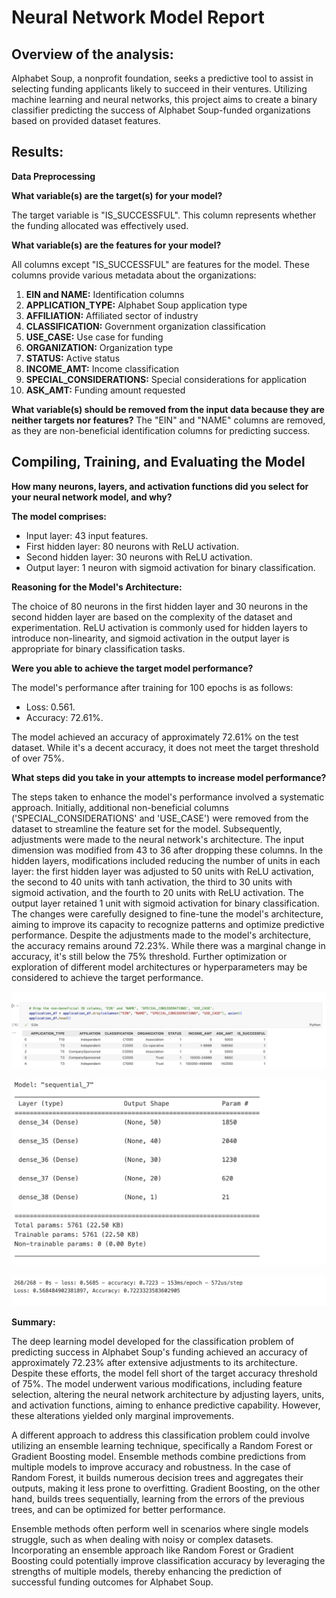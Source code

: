 # __Neural Network Model Report__

## __Overview of the analysis:__

Alphabet Soup, a nonprofit foundation, seeks a predictive tool to assist in selecting funding applicants likely to succeed in their ventures. Utilizing machine learning and neural networks, this project aims to create a binary classifier predicting the success of Alphabet Soup-funded organizations based on provided dataset features.

## __Results:__ 

__Data Preprocessing__

__What variable(s) are the target(s) for your model?__

The target variable is "IS_SUCCESSFUL". This column represents whether the funding allocated was effectively used.

__What variable(s) are the features for your model?__

All columns except "IS_SUCCESSFUL" are features for the model. These columns provide various metadata about the organizations:
1. __EIN and NAME:__  Identification columns
2. __APPLICATION_TYPE:__  Alphabet Soup application type
3. __AFFILIATION:__ Affiliated sector of industry
4. __CLASSIFICATION:__ Government organization classification
5. __USE_CASE:__ Use case for funding
6. __ORGANIZATION:__ Organization type
7. __STATUS:__ Active status
8. __INCOME_AMT:__ Income classification
9. __SPECIAL_CONSIDERATIONS:__ Special considerations for application
10. __ASK_AMT:__ Funding amount requested

__What variable(s) should be removed from the input data because they are neither targets nor features?__
The "EIN" and "NAME" columns are removed, as they are non-beneficial identification columns for predicting success.

## __Compiling, Training, and Evaluating the Model__

__How many neurons, layers, and activation functions did you select for your neural network model, and why?__

__The model comprises:__

* Input layer: 43 input features.
* First hidden layer: 80 neurons with ReLU activation.
* Second hidden layer: 30 neurons with ReLU activation.
* Output layer: 1 neuron with sigmoid activation for binary classification.

__Reasoning for the Model's Architecture:__

The choice of 80 neurons in the first hidden layer and 30 neurons in the second hidden layer are based on the complexity of the dataset and experimentation.
ReLU activation is commonly used for hidden layers to introduce non-linearity, and sigmoid activation in the output layer is appropriate for binary classification tasks.

__Were you able to achieve the target model performance?__


The model's performance after training for 100 epochs is as follows:

* Loss: 0.561.
* Accuracy: 72.61%.

The model achieved an accuracy of approximately 72.61% on the test dataset. While it's a decent accuracy, it does not meet the target threshold of over 75%. 

__What steps did you take in your attempts to increase model performance?__

The steps taken to enhance the model's performance involved a systematic approach. Initially, additional non-beneficial columns ('SPECIAL_CONSIDERATIONS' and 'USE_CASE') were removed from the dataset to streamline the feature set for the model. Subsequently, adjustments were made to the neural network's architecture. The input dimension was modified from 43 to 36 after dropping these columns. In the hidden layers, modifications included reducing the number of units in each layer: the first hidden layer was adjusted to 50 units with ReLU activation, the second to 40 units with tanh activation, the third to 30 units with sigmoid activation, and the fourth to 20 units with ReLU activation. The output layer retained 1 unit with sigmoid activation for binary classification. The changes were carefully designed to fine-tune the model's architecture, aiming to improve its capacity to recognize patterns and optimize predictive performance. Despite the adjustments made to the model's architecture, the accuracy remains around 72.23%. While there was a marginal change in accuracy, it's still below the 75% threshold. Further optimization or exploration of different model architectures or hyperparameters may be considered to achieve the target performance.

![Removig Additional Columns](https://github.com/kaijaygregory/deep-learning-challenge/blob/main/Images/Removing%20Additional%20Columns.png)

![Adjusting Architecture](https://github.com/kaijaygregory/deep-learning-challenge/blob/main/Images/Adjusting%20Architecture.png)

![Updated Accuracy](https://github.com/kaijaygregory/deep-learning-challenge/blob/main/Images/Updated%20Accuracy.png)

__Summary:__ 

The deep learning model developed for the classification problem of predicting success in Alphabet Soup's funding achieved an accuracy of approximately 72.23% after extensive adjustments to its architecture. Despite these efforts, the model fell short of the target accuracy threshold of 75%. The model underwent various modifications, including feature selection, altering the neural network architecture by adjusting layers, units, and activation functions, aiming to enhance predictive capability. However, these alterations yielded only marginal improvements.

A different approach to address this classification problem could involve utilizing an ensemble learning technique, specifically a Random Forest or Gradient Boosting model. Ensemble methods combine predictions from multiple models to improve accuracy and robustness. In the case of Random Forest, it builds numerous decision trees and aggregates their outputs, making it less prone to overfitting. Gradient Boosting, on the other hand, builds trees sequentially, learning from the errors of the previous trees, and can be optimized for better performance.

Ensemble methods often perform well in scenarios where single models struggle, such as when dealing with noisy or complex datasets. Incorporating an ensemble approach like Random Forest or Gradient Boosting could potentially improve classification accuracy by leveraging the strengths of multiple models, thereby enhancing the prediction of successful funding outcomes for Alphabet Soup.

